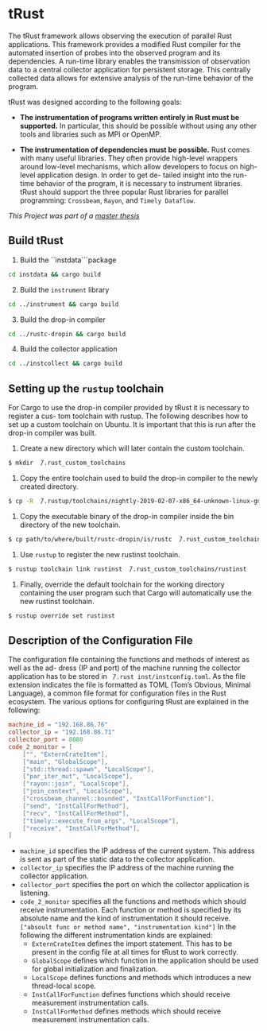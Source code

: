 # tRust

The tRust framework allows observing the execution of parallel Rust applications. This framework provides a modified Rust compiler for the automated insertion of probes into the observed program and its dependencies. A run-time library enables the transmission of observation data to a central collector application for persistent storage. This centrally collected data allows for extensive analysis of the run-time behavior of the program.

tRust was designed according to the following goals:

- **The instrumentation of programs written entirely in Rust must be supported.** In particular, this should be possible without using any other tools and libraries such as MPI or OpenMP.

- **The instrumentation of dependencies must be possible.** Rust comes with many useful libraries. They often provide high-level wrappers around low-level mechanisms, which allow developers to focus on high-level application design. In order to get de- tailed insight into the run-time behavior of the program, it is necessary to instrument libraries. tRust should support the three popular Rust libraries for parallel programming: ```Crossbeam```, ```Rayon```, and ```Timely Dataflow```.

*This Project was part of a [master thesis](https://www.en.pms.ifi.lmu.de/publications/index.php#MA_Frederic.Sautter)*


## Build tRust

1. Build the ``ìnstdata```package
```bash
cd instdata && cargo build
```

2. Build the ```instrument``` library
```bash
cd ../instrument && cargo build
```

3. Build the drop-in compiler
```bash
cd ../rustc-dropin && cargo build
```

4. Build the collector application
```bash
cd ../instcollect && cargo build
```


## Setting up the ```rustup``` toolchain

For Cargo to use the drop-in compiler provided by tRust it is necessary to register a cus- tom toolchain with rustup. The following describes how to set up a custom toolchain on Ubuntu. It is important that this is run after the drop-in compiler was built.

1. Create a new directory which will later contain the custom toolchain.
```bash
$ mkdir  ̃/.rust_custom_toolchains
```

1. Copy the entire toolchain used to build the drop-in compiler to the newly created directory.
```bash
$ cp -R  ̃/.rustup/toolchains/nightly-2019-02-07-x86_64-unknown-linux-gnu  ̃/.rust_custom_toolchains/rustinst
```

1. Copy the executable binary of the drop-in compiler inside the bin directory of the new toolchain.
```bash
$ cp path/to/where/built/rustc-dropin/is/rustc  ̃/.rust_custom_toolchains/rustinst/bin/
```

1. Use ```rustup``` to register the new rustinst toolchain.
```bash
$ rustup toolchain link rustinst  ̃/.rust_custom_toolchains/rustinst
```

1. Finally, override the default toolchain for the working directory containing the user program such that Cargo will automatically use the new rustinst toolchain.
```bash
$ rustup override set rustinst
```

## Description of the Configuration File

The configuration file containing the functions and methods of interest as well as the ad- dress (IP and port) of the machine running the collector application has to be stored in ``` ̃/.rust inst/instconfig.toml```. As the file extension indicates the file is formatted as TOML (Tom’s Obvious, Minimal Language), a common file format for configuration files in the Rust ecosystem. The various options for configuring tRust are explained in the following:

```toml
machine_id = "192.168.86.76"
collector_ip = "192.168.86.71"
collector_port = 8080
code_2_monitor = [
    ["", "ExternCrateItem"],
    ["main", "GlobalScope"],
    ["std::thread::spawn", "LocalScope"],
    ["par_iter_mut", "LocalScope"],
    ["rayon::join", "LocalScope"],
    ["join_context", "LocalScope"],
    ["crossbeam_channel::bounded", "InstCallForFunction"],
    ["send", "InstCallForMethod"],
    ["recv", "InstCallForMethod"],
    ["timely::execute_from_args", "LocalScope"],
    ["receive", "InstCallForMethod"],
]
```

- ```machine_id``` specifies the IP address of the current system. This address is sent as part of the static data to the collector application.
- ```collector_ip``` specifies the IP address of the machine running the collector application.
- ```collector_port``` specifies the port on which the collector application is listening.
- ```code_2_monitor``` specifies all the functions and methods which should receive instrumentation. Each function or method is   specified by its absolute name and the kind of instrumentation it should receive.
```["absoult func or method name", "instrumentation kind"]```
    In the following the different instrumentation kinds are explained:
    - ```ExternCrateItem``` defines the import statement. This has to be present in the config file at all times for tRust to work correctly.
    - ```GlobalScope``` defines which function in the application should be used for global initialization and finalization.
    - ```LocalScope``` defines functions and methods which introduces a new thread-local scope.
    - ```InstCallForFunction``` defines functions which should receive measurement instrumentation calls.
    - ```InstCallForMethod``` defines methods which should receive measurement instrumentation calls.

